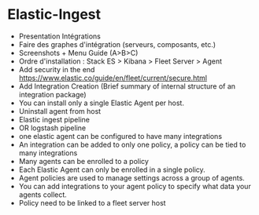 # Elastic-Ingest

- Presentation Intégrations
- Faire des graphes d'intégration (serveurs, composants, etc.)
- Screenshots + Menu Guide (A>B>C)
- Ordre d'installation : Stack ES  > Kibana > Fleet Server > Agent 
- Add security in the end https://www.elastic.co/guide/en/fleet/current/secure.html
- Add Integration Creation (Brief summary of internal structure of an integration package)
- You can install only a single Elastic Agent per host.
- Uninstall agent from host
- Elastic ingest pipeline
- OR logstash pipeline
- one elastic agent can be configured to have many integrations 
- An integration can be added to only one policy, a policy can be tied to many integrations
- Many agents can be enrolled to a policy
- Each Elastic Agent can only be enrolled in a single policy.
- Agent policies are used to manage settings across a group of agents. 
- You can add integrations to your agent policy to specify what data your agents collect.
- Policy need to be linked to a fleet server host
